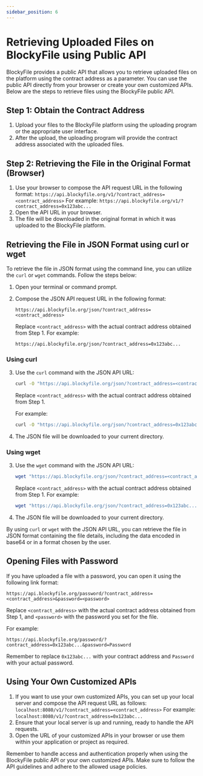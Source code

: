 ```yaml
---
sidebar_position: 6
---
```

# Retrieving Uploaded Files on BlockyFile using Public API

BlockyFile provides a public API that allows you to retrieve uploaded files on the platform using the contract address as a parameter. You can use the public API directly from your browser or create your own customized APIs. Below are the steps to retrieve files using the BlockyFile public API.

## Step 1: Obtain the Contract Address

1. Upload your files to the BlockyFile platform using the uploading program or the appropriate user interface.
2. After the upload, the uploading program will provide the contract address associated with the uploaded files.

## Step 2: Retrieving the File in the Original Format (Browser)

1. Use your browser to compose the API request URL in the following format: `https://api.blockyfile.org/v1/?contract_address=<contract_address>`
   For example: `https://api.blockyfile.org/v1/?contract_address=0x123abc...`
2. Open the API URL in your browser.
3. The file will be downloaded in the original format in which it was uploaded to the BlockyFile platform.

## Retrieving the File in JSON Format using curl or wget

To retrieve the file in JSON format using the command line, you can utilize the `curl` or `wget` commands. Follow the steps below:

1. Open your terminal or command prompt.
2. Compose the JSON API request URL in the following format:
   ```
   https://api.blockyfile.org/json/?contract_address=<contract_address>
   ```

   Replace `<contract_address>` with the actual contract address obtained from Step 1.
   For example:

   ```
   https://api.blockyfile.org/json/?contract_address=0x123abc...
   ```

### Using curl

3. Use the `curl` command with the JSON API URL:
   ```bash
   curl -O "https://api.blockyfile.org/json/?contract_address=<contract_address>"
   ```

   Replace `<contract_address>` with the actual contract address obtained from Step 1.

   For example:
   ```bash
   curl -O "https://api.blockyfile.org/json/?contract_address=0x123abc..."
   ```

4. The JSON file will be downloaded to your current directory.

### Using wget

3. Use the `wget` command with the JSON API URL:
   ```bash
   wget "https://api.blockyfile.org/json/?contract_address=<contract_address>"
   ```
   Replace `<contract_address>` with the actual contract address obtained from Step 1.
   For example:
   ```bash
   wget "https://api.blockyfile.org/json/?contract_address=0x123abc..."
   ```

4. The JSON file will be downloaded to your current directory.

By using `curl` or `wget` with the JSON API URL, you can retrieve the file in JSON format containing the file details, including the data encoded in base64 or in a format chosen by the user.

## Opening Files with Password

If you have uploaded a file with a password, you can open it using the following link format:

`https://api.blockyfile.org/password/?contract_address=<contract_address>&password=<password>`

Replace `<contract_address>` with the actual contract address obtained from Step 1, and `<password>` with the password you set for the file.

For example:

`https://api.blockyfile.org/password/?contract_address=0x123abc...&password=Password`

Remember to replace `0x123abc...` with your contract address and `Password` with your actual password.


## Using Your Own Customized APIs

1. If you want to use your own customized APIs, you can set up your local server and compose the API request URL as follows: `localhost:8080/v1/?contract_address=<contract_address>`
   For example: `localhost:8080/v1/?contract_address=0x123abc...`
2. Ensure that your local server is up and running, ready to handle the API requests.
3. Open the URL of your customized APIs in your browser or use them within your application or project as required.

Remember to handle access and authentication properly when using the BlockyFile public API or your own customized APIs. Make sure to follow the API guidelines and adhere to the allowed usage policies.
